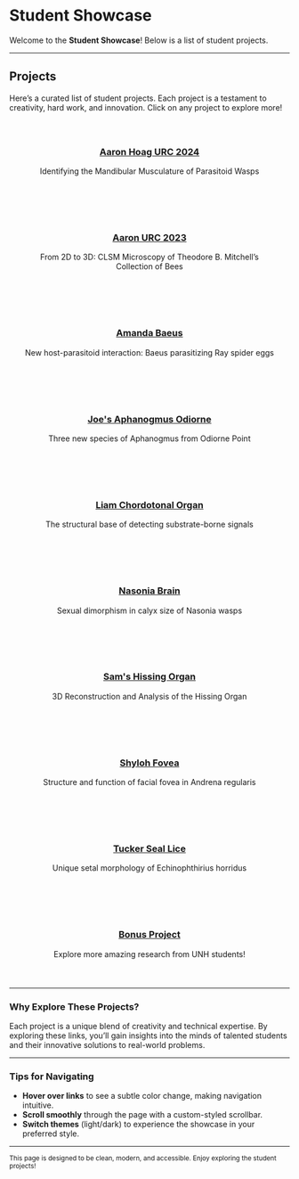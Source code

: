 # Student Showcase

Welcome to the **Student Showcase**! Below is a list of student projects.

---

## Projects

Here’s a curated list of student projects. Each project is a testament to creativity, hard work, and innovation. Click on any project to explore more!

<div style="display: grid; grid-template-columns: repeat(auto-fit, minmax(250px, 1fr)); gap: 1rem;">

<div style="background-color: var(--color-base-background); padding: 1.5rem; border-radius: 8px; border: 1px solid var(--color-base-border); text-align: center;">
  <h3><a href="/Studentprojects/project1">Aaron Hoag URC 2024</a></h3>
  <p>Identifying the Mandibular Musculature of Parasitoid Wasps</p>
</div>

<div style="background-color: var(--color-base-background); padding: 1.5rem; border-radius: 8px; border: 1px solid var(--color-base-border); text-align: center;">
  <h3><a href="/Studentprojects/project2">Aaron URC 2023</a></h3>
  <p>From 2D to 3D: CLSM Microscopy of Theodore B. Mitchell’s Collection of Bees</p>
</div>

<div style="background-color: var(--color-base-background); padding: 1.5rem; border-radius: 8px; border: 1px solid var(--color-base-border); text-align: center;">
  <h3><a href="/Studentprojects/project3">Amanda Baeus</a></h3>
  <p>New host-parasitoid interaction: Baeus parasitizing Ray spider eggs</p>
</div>

<div style="background-color: var(--color-base-background); padding: 1.5rem; border-radius: 8px; border: 1px solid var(--color-base-border); text-align: center;">
  <h3><a href="/Studentprojects/project4">Joe's Aphanogmus Odiorne</a></h3>
  <p>Three new species of Aphanogmus from Odiorne Point</p>
</div>

<div style="background-color: var(--color-base-background); padding: 1.5rem; border-radius: 8px; border: 1px solid var(--color-base-border); text-align: center;">
  <h3><a href="/Studentprojects/project5">Liam Chordotonal Organ</a></h3>
  <p>The structural base of detecting substrate-borne signals</p>
</div>

<div style="background-color: var(--color-base-background); padding: 1.5rem; border-radius: 8px; border: 1px solid var(--color-base-border); text-align: center;">
  <h3><a href="/Studentprojects/project6">Nasonia Brain</a></h3>
  <p>Sexual dimorphism in calyx size of Nasonia wasps</p>
</div>

<div style="background-color: var(--color-base-background); padding: 1.5rem; border-radius: 8px; border: 1px solid var(--color-base-border); text-align: center;">
  <h3><a href="/Studentprojects/project7">Sam's Hissing Organ</a></h3>
  <p>3D Reconstruction and Analysis of the Hissing Organ</p>
</div>

<div style="background-color: var(--color-base-background); padding: 1.5rem; border-radius: 8px; border: 1px solid var(--color-base-border); text-align: center;">
  <h3><a href="/Studentprojects/project8">Shyloh Fovea</a></h3>
  <p>Structure and function of facial fovea in Andrena regularis</p>
</div>

<div style="background-color: var(--color-base-background); padding: 1.5rem; border-radius: 8px; border: 1px solid var(--color-base-border); text-align: center;">
  <h3><a href="/Studentprojects/project9">Tucker Seal Lice</a></h3>
  <p>Unique setal morphology of Echinophthirius horridus</p>
</div>

<div style="background-color: var(--color-base-background); padding: 1.5rem; border-radius: 8px; border: 1px solid var(--color-base-border); text-align: center;">
  <h3><a href="/Studentprojects/project10">Bonus Project</a></h3>
  <p>Explore more amazing research from UNH students!</p>
</div>

</div>

---

### Why Explore These Projects?

Each project is a unique blend of creativity and technical expertise. By exploring these links, you’ll gain insights into the minds of talented students and their innovative solutions to real-world problems.

---

### Tips for Navigating

- **Hover over links** to see a subtle color change, making navigation intuitive.
- **Scroll smoothly** through the page with a custom-styled scrollbar.
- **Switch themes** (light/dark) to experience the showcase in your preferred style.

---

<small>This page is designed to be clean, modern, and accessible. Enjoy exploring the student projects!</small>
